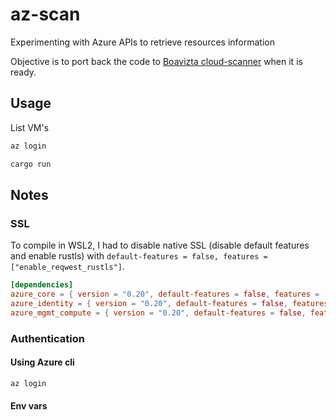 # az-scan

Experimenting with Azure APIs to retrieve resources information

Objective is to port back the code to [Boavizta cloud-scanner](https://github.com/Boavizta/cloud-scanner) when it is ready.


## Usage

List VM's

```sh
az login 

cargo run
```

## Notes

### SSL

To compile in WSL2, I had to disable native SSL (disable default features and enable rustls) with `default-features = false, features = ["enable_reqwest_rustls"]`.

```toml
[dependencies]
azure_core = { version = "0.20", default-features = false, features = ["enable_reqwest_rustls"] }
azure_identity = { version = "0.20", default-features = false, features = ["enable_reqwest_rustls"] }
azure_mgmt_compute = { version = "0.20", default-features = false, features = ["default_tag", "enable_reqwest_rustls"] }
```

### Authentication

#### Using Azure cli

```sh
az login 
```

#### Env vars
